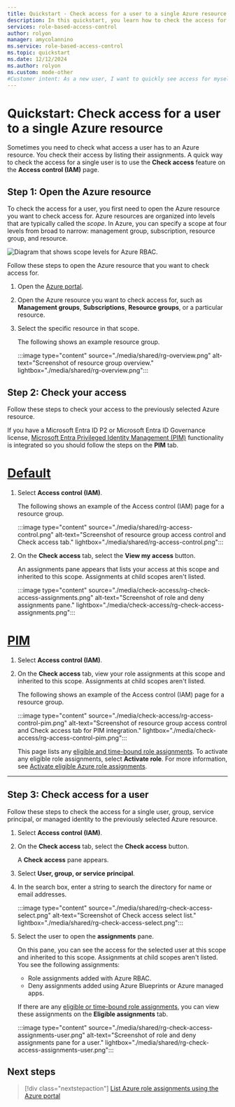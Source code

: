```yaml
---
title: Quickstart - Check access for a user to a single Azure resource - Azure RBAC
description: In this quickstart, you learn how to check the access for yourself or another user to an Azure resource using the Azure portal and Azure role-based access control (Azure RBAC).
services: role-based-access-control
author: rolyon
manager: amycolannino
ms.service: role-based-access-control
ms.topic: quickstart
ms.date: 12/12/2024
ms.author: rolyon
ms.custom: mode-other
#Customer intent: As a new user, I want to quickly see access for myself, user, group, or application, to make sure they have the appropriate permissions.
---
```


# Quickstart: Check access for a user to a single Azure resource

Sometimes you need to check what access a user has to an Azure resource. You check their access by listing their assignments. A quick way to check the access for a single user is to use the **Check access** feature on the **Access control (IAM)** page.

## Step 1: Open the Azure resource

To check the access for a user, you first need to open the Azure resource you want to check access for. Azure resources are organized into levels that are typically called the *scope*. In Azure, you can specify a scope at four levels from broad to narrow: management group, subscription, resource group, and resource.

![Diagram that shows scope levels for Azure RBAC.](../../includes/role-based-access-control/media/scope-levels.png)

Follow these steps to open the Azure resource that you want to check access for.

1. Open the [Azure portal](https://portal.azure.com).

1. Open the Azure resource you want to check access for, such as **Management groups**, **Subscriptions**, **Resource groups**, or a particular resource.

1. Select the specific resource in that scope.

    The following shows an example resource group.

    :::image type="content" source="./media/shared/rg-overview.png" alt-text="Screenshot of resource group overview." lightbox="./media/shared/rg-overview.png":::

## Step 2: Check your access

Follow these steps to check your access to the previously selected Azure resource.

If you have a Microsoft Entra ID P2 or Microsoft Entra ID Governance license, [Microsoft Entra Privileged Identity Management (PIM)](/entra/id-governance/privileged-identity-management/pim-configure) functionality is integrated so you should follow the steps on the **PIM** tab.

# [Default](#tab/default)

1. Select **Access control (IAM)**.

    The following shows an example of the Access control (IAM) page for a resource group.

    :::image type="content" source="./media/shared/rg-access-control.png" alt-text="Screenshot of resource group access control and Check access tab." lightbox="./media/shared/rg-access-control.png":::

1. On the **Check access** tab, select the **View my access** button.

    An assignments pane appears that lists your access at this scope and inherited to this scope. Assignments at child scopes aren't listed.

    :::image type="content" source="./media/check-access/rg-check-access-assignments.png" alt-text="Screenshot of role and deny assignments pane." lightbox="./media/check-access/rg-check-access-assignments.png":::

# [PIM](#tab/pim)

1. Select **Access control (IAM)**.

1. On the **Check access** tab, view your role assignments at this scope and inherited to this scope. Assignments at child scopes aren't listed.

    The following shows an example of the Access control (IAM) page for a resource group.


    :::image type="content" source="./media/check-access/rg-access-control-pim.png" alt-text="Screenshot of resource group access control and Check access tab for PIM integration." lightbox="./media/check-access/rg-access-control-pim.png":::

    This page lists any [eligible and time-bound role assignments](pim-integration.md). To activate any eligible role assignments, select **Activate role**. For more information, see [Activate eligible Azure role assignments](./role-assignments-eligible-activate.md).

---

## Step 3: Check access for a user

Follow these steps to check the access for a single user, group, service principal, or managed identity to the previously selected Azure resource.

1. Select **Access control (IAM)**.

1. On the **Check access** tab, select the **Check access** button.

    A **Check access** pane appears.

1. Select **User, group, or service principal**.

1. In the search box, enter a string to search the directory for name or email addresses.

    :::image type="content" source="./media/shared/rg-check-access-select.png" alt-text="Screenshot of Check access select list." lightbox="./media/shared/rg-check-access-select.png":::

1. Select the user to open the **assignments** pane.

    On this pane, you can see the access for the selected user at this scope and inherited to this scope. Assignments at child scopes aren't listed. You see the following assignments:

    - Role assignments added with Azure RBAC.
    - Deny assignments added using Azure Blueprints or Azure managed apps.

    If there are any [eligible or time-bound role assignments](pim-integration.md), you can view these assignments on the **Eligible assignments** tab.

    :::image type="content" source="./media/shared/rg-check-access-assignments-user.png" alt-text="Screenshot of role and deny assignments pane for a user." lightbox="./media/shared/rg-check-access-assignments-user.png":::

## Next steps

> [!div class="nextstepaction"]
> [List Azure role assignments using the Azure portal](role-assignments-list-portal.yml)
